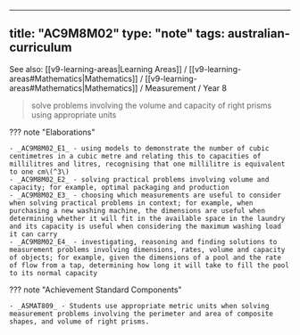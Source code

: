 
---
title: "AC9M8M02"
type: "note"
tags: australian-curriculum
---

See also: [[v9-learning-areas|Learning Areas]] / [[v9-learning-areas#Mathematics|Mathematics]] / [[v9-learning-areas#Mathematics|Mathematics]] / Measurement / Year 8

> solve problems involving the volume and capacity of right prisms using appropriate units

??? note "Elaborations"

	- _AC9M8M02_E1_ - using models to demonstrate the number of cubic centimetres in a cubic metre and relating this to capacities of millilitres and litres, recognising that one millilitre is equivalent to one cm\(^3\)
	- _AC9M8M02_E2_ - solving practical problems involving volume and capacity; for example, optimal packaging and production
	- _AC9M8M02_E3_ - choosing which measurements are useful to consider when solving practical problems in context; for example, when purchasing a new washing machine, the dimensions are useful when determining whether it will fit in the available space in the laundry and its capacity is useful when considering the maximum washing load it can carry
	- _AC9M8M02_E4_ - investigating, reasoning and finding solutions to measurement problems involving dimensions, rates, volume and capacity of objects; for example, given the dimensions of a pool and the rate of flow from a tap, determining how long it will take to fill the pool to its normal capacity
??? note "Achievement Standard Components"

	- _ASMAT809_ - Students use appropriate metric units when solving measurement problems involving the perimeter and area of composite shapes, and volume of right prisms.

[//begin]: # "Autogenerated link references for markdown compatibility"
[v9-learning-areas]: ..%2Fv9-learning-areas "Learning Areas"
[//end]: # "Autogenerated link references" 
